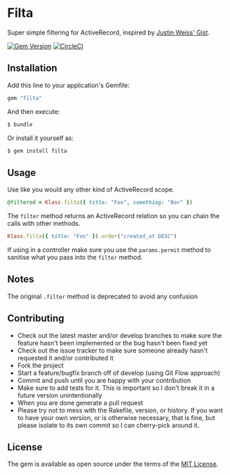 # Filta

Super simple filtering for ActiveRecord, inspired by [Justin Weiss' Gist](https://gist.github.com/justinweiss/9065666).

[![Gem Version](https://badge.fury.io/rb/filta.svg)](https://badge.fury.io/rb/filta)
[![CircleCI](https://circleci.com/gh/boxt/filta/tree/master.svg?style=svg)](https://circleci.com/gh/boxt/filta/tree/master)

## Installation

Add this line to your application's Gemfile:

```ruby
gem "filta"
```

And then execute:

```bash
$ bundle
```

Or install it yourself as:

```bash
$ gem install filta
```

## Usage

Use like you would any other kind of ActiveRecord scope.

```ruby
@filtered = Klass.filta({ title: "Foo", something: "Bar" })
```

The `filter` method returns an ActiveRecord relation so you can chain the calls with other methods.

```ruby
Klass.filta({ title: "Foo" }).order("created_at DESC")
```

If using in a controller make sure you use the `params.permit` method to sanitise what you pass into the `filter` method.

## Notes

The original `.filter` method is deprecated to avoid any confusion

## Contributing

- Check out the latest master and/or develop branches to make sure the feature hasn't been implemented or the bug hasn't been fixed yet
- Check out the issue tracker to make sure someone already hasn't requested it and/or contributed it
- Fork the project
- Start a feature/bugfix branch off of develop (using Git Flow approach)
- Commit and push until you are happy with your contribution
- Make sure to add tests for it. This is important so I don't break it in a future version unintentionally
- When you are done generate a pull request
- Please try not to mess with the Rakefile, version, or history. If you want to have your own version, or is otherwise necessary, that is fine, but please isolate to its own commit so I can cherry-pick around it.

## License

The gem is available as open source under the terms of the [MIT License](http://opensource.org/licenses/MIT).
